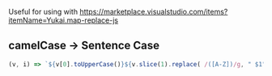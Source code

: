 Useful for using with https://marketplace.visualstudio.com/items?itemName=Yukai.map-replace-js

## camelCase -> Sentence Case
```js
(v, i) => `${v[0].toUpperCase()}${v.slice(1).replace( /([A-Z])/g, " $1" )}`
```